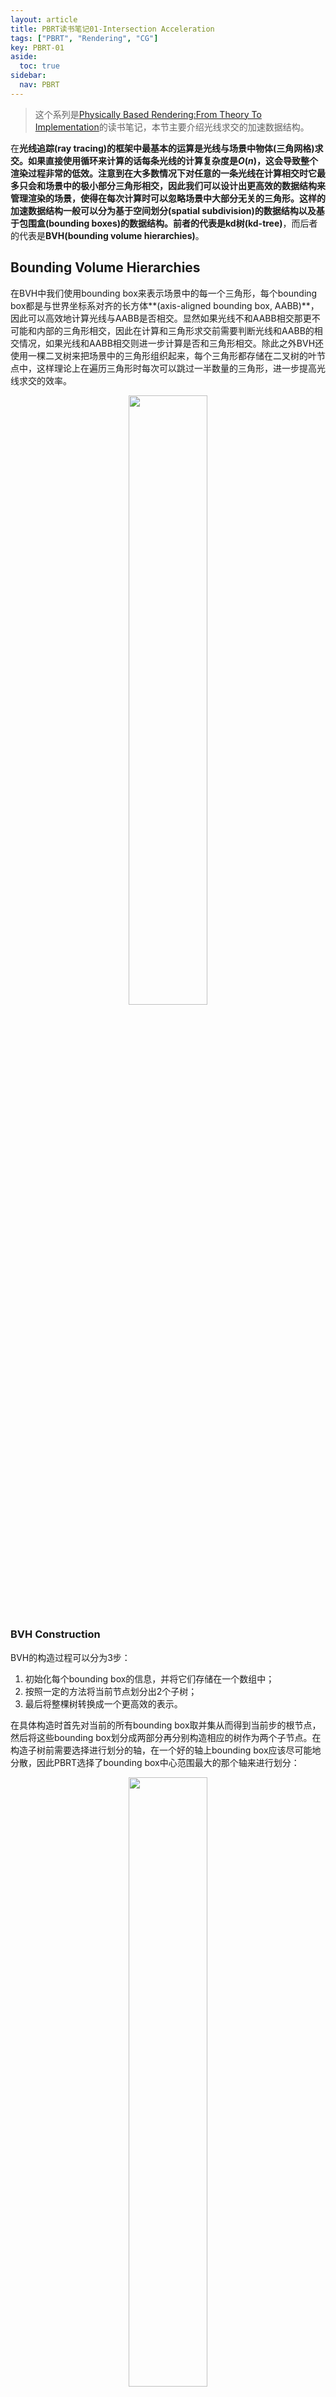 ```yaml
---
layout: article
title: PBRT读书笔记01-Intersection Acceleration
tags: ["PBRT", "Rendering", "CG"]
key: PBRT-01
aside:
  toc: true
sidebar:
  nav: PBRT
---
```


> 这个系列是[Physically Based Rendering:From Theory To Implementation](https://pbr-book.org/)的读书笔记，本节主要介绍光线求交的加速数据结构。
<!--more-->

在**光线追踪(ray tracing)**的框架中最基本的运算是光线与场景中物体(三角网格)求交。如果直接使用循环来计算的话每条光线的计算复杂度是$O(n)$，这会导致整个渲染过程非常的低效。注意到在大多数情况下对任意的一条光线在计算相交时它最多只会和场景中的极小部分三角形相交，因此我们可以设计出更高效的数据结构来管理渲染的场景，使得在每次计算时可以忽略场景中大部分无关的三角形。这样的加速数据结构一般可以分为基于**空间划分(spatial subdivision)**的数据结构以及基于**包围盒(bounding boxes)**的数据结构。前者的代表是**kd树(kd-tree)**，而后者的代表是**BVH(bounding volume hierarchies)**。

## Bounding Volume Hierarchies

在BVH中我们使用bounding box来表示场景中的每一个三角形，每个bounding box都是与世界坐标系对齐的长方体**(axis-aligned bounding box, AABB)**，因此可以高效地计算光线与AABB是否相交。显然如果光线不和AABB相交那更不可能和内部的三角形相交，因此在计算和三角形求交前需要判断光线和AABB的相交情况，如果光线和AABB相交则进一步计算是否和三角形相交。除此之外BVH还使用一棵二叉树来把场景中的三角形组织起来，每个三角形都存储在二叉树的叶节点中，这样理论上在遍历三角形时每次可以跳过一半数量的三角形，进一步提高光线求交的效率。

<div align=center>
<img src="https://pbr-book.org/3ed-2018/Primitives_and_Intersection_Acceleration/Primitives%20and%20hierarchy.svg" width="50%">
</div>

### BVH Construction

BVH的构造过程可以分为3步：

1. 初始化每个bounding box的信息，并将它们存储在一个数组中；
2. 按照一定的方法将当前节点划分出2个子树；
3. 最后将整棵树转换成一个更高效的表示。

在具体构造时首先对当前的所有bounding box取并集从而得到当前步的根节点，然后将这些bounding box划分成两部分再分别构造相应的树作为两个子节点。在构造子树前需要选择进行划分的轴，在一个好的轴上bounding box应该尽可能地分散，因此PBRT选择了bounding box中心范围最大的那个轴来进行划分：

<div align=center>
<img src="https://pbr-book.org/3ed-2018/Primitives_and_Intersection_Acceleration/BVH%20choose%20split%20axis.svg" width="50%">
</div>

### The Surface Area Heuristic

PBRT中介绍了3种不同的划分方法，分别是选择当前范围的中点进行划分、将bounding box等量划分以及使用**SAH(surface area heuristic)**来进行划分。前两种方法比较容易实现，但在实践中发现这样划分往往会得到两个相互重叠的boudning box，使得在遍历树时的效率会降低。因此在PBRT中默认使用了SAH来进行划分。

<div align=center>
<img src="https://pbr-book.org/3ed-2018/Primitives_and_Intersection_Acceleration/Midpoint%20good%20bad%20split.svg" width="50%">
</div>

SAH在每个节点上考虑把它作为一个叶节点以及对它继续进行划分两种可能性。直接构造叶节点的代价为：

$$
\sum_{i=1}^N t_\text{isect} (i)
$$

而继续划分的代价为：

$$
t_\text{trav} + p_A \sum_{i=1}^{N_A} t_\text{isect} (a_i) + p_B \sum_{i=1}^{N_B} t_\text{isect} (b_i)
$$

其中$t_\text{isect} (i)$为遍历单个三角形的代价；$t_\text{trav}$则是访问当前节点的代价；$p_A$和$p_B$分别是光线穿过左右节点的概率，在BVH中认为它们等于两个bounding box的表面积除以整个节点bounding box的表面积。

直接计算所有可行划分的代价还是太大，因此在PBRT中将所有的bounding box划分到`nBuckets=12`个bucket中，每个bucket对应一个大的bounding box。然后对这些bucket进行遍历并从中选择划分代价最小的那个来进行划分，对应的代价为对节点继续进行划分的代价。如果进行进行划分的代价小于把整体作为叶节点的代价就继续调用SAH划分左右两个子节点。

<div align=center>
<img src="https://pbr-book.org/3ed-2018/Primitives_and_Intersection_Acceleration/BVH%20split%20bucketing.svg" width="50%">
</div>

### Compact BVH

建树的最后一步是把整个树转换成一个更紧凑的表示形式。在PBRT中整棵树的每个节点按照深度优先的顺序存储在内存中：每个内部节点的左节点直接放在它后面，同时每个内部节点还会存储右节点的偏移量。

<div align=center>
<img src="https://pbr-book.org/3ed-2018/Primitives_and_Intersection_Acceleration/BVH%20linearization.svg" width="50%">
</div>

```cpp
int BVHAccel::flattenBVHTree(BVHBuildNode *node, int *offset) {
    LinearBVHNode *linearNode = &nodes[*offset];
    linearNode->bounds = node->bounds;
    int myOffset = (*offset)++;
    if (node->nPrimitives > 0) {
        CHECK(!node->children[0] && !node->children[1]);
        CHECK_LT(node->nPrimitives, 65536);
        linearNode->primitivesOffset = node->firstPrimOffset;
        linearNode->nPrimitives = node->nPrimitives;
    } else {
        // Create interior flattened BVH node
        linearNode->axis = node->splitAxis;
        linearNode->nPrimitives = 0;
        flattenBVHTree(node->children[0], offset);
        linearNode->secondChildOffset =
            flattenBVHTree(node->children[1], offset);
    }
    return myOffset;
}
```

节点信息存储在结构体`LinearBVHNode`中，它被设计成32 bytes使得它可以被直接放入一个cache line中优化缓存性能。

```cpp
struct LinearBVHNode {
    Bounds3f bounds;
    union {
        int primitivesOffset;   // leaf
        int secondChildOffset;  // interior
    };
    uint16_t nPrimitives;  // 0 -> interior node
    uint8_t axis;          // interior node: xyz
    uint8_t pad[1];        // ensure 32 byte total size
};
```

### BVH Traversal

得到BVH树后最重要的应用是从上至下对树进行遍历。我们可以利用递归来实现遍历，但在PBRT中则是通过循环和栈来实现这个过程：

```cpp
bool BVHAccel::Intersect(const Ray &ray, SurfaceInteraction *isect) const {
    if (!nodes) return false;

    ProfilePhase p(Prof::AccelIntersect);
    bool hit = false;
    Vector3f invDir(1 / ray.d.x, 1 / ray.d.y, 1 / ray.d.z);
    int dirIsNeg[3] = {invDir.x < 0, invDir.y < 0, invDir.z < 0};

    // Follow ray through BVH nodes to find primitive intersections
    int toVisitOffset = 0, currentNodeIndex = 0;
    int nodesToVisit[64];
    while (true) {
        const LinearBVHNode *node = &nodes[currentNodeIndex];
        // Check ray against BVH node
        if (node->bounds.IntersectP(ray, invDir, dirIsNeg)) {
            if (node->nPrimitives > 0) {
                // Intersect ray with primitives in leaf BVH node
                for (int i = 0; i < node->nPrimitives; ++i)
                    if (primitives[node->primitivesOffset + i]->Intersect(ray, isect))
                        hit = true;
                if (toVisitOffset == 0) break;
                currentNodeIndex = nodesToVisit[--toVisitOffset];
            } else {
                // Put far BVH node on _nodesToVisit_ stack, advance to near node
                if (dirIsNeg[node->axis]) {
                    nodesToVisit[toVisitOffset++] = currentNodeIndex + 1;
                    currentNodeIndex = node->secondChildOffset;
                } else {
                    nodesToVisit[toVisitOffset++] = node->secondChildOffset;
                    currentNodeIndex = currentNodeIndex + 1;
                }
            }
        } else {
            if (toVisitOffset == 0) break;
            currentNodeIndex = nodesToVisit[--toVisitOffset];
        }
    }
    return hit;
}
```

其中`currentNodeIndex`记录了当前节点的编号；`toVisitOffset`记录了待访问节点的数量；而`nodesToVisit[64]`则记录了待访问节点的编号，它的作用相当于一个栈。在遍历时如果光线与当前节点的bounding box相交则继续向下遍历访问下一层的节点并将另一个节点推入栈中以便将来访问；如果光线不与bounding box相交则通过栈跳转到待访问的节点；当访问到叶节点时则按顺序访问叶节点内的三角形，让光线分别和它们计算是否相交同时更新光线的信息；如果访问节点时发现栈是空的则直接返回。

除此之外在遍历中还利用了光线的方向来选择访问子节点的顺序：如果光线方向都是正方向则优先访问左节点，否则优先访问右节点。

## Kd-Tree Accelerator

除了BVH外还可以使用kd树来表示场景中的三角网格。不过在实践中发现使用kd树进行遍历的效率一般会低于BVH，因此目前的各种主流框架都基本不会使用kd树来管理场景。这里就先不介绍kd树相关的内容了，等将来有空的时候再补上。

## Reference

- [4 Primitives and Intersection Acceleration](https://pbr-book.org/3ed-2018/Primitives_and_Intersection_Acceleration)
- [Lecture 14: Ray Tracing2](https://www.bilibili.com/video/BV1X7411F744?p=14)
